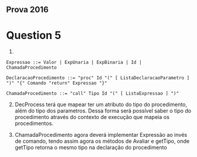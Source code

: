 ## Prova 2016

# Question 5

1)
```
Expressao ::= Valor | ExpUnaria | ExpBinaria | Id | ChamadaProcedimento

DeclaracaoProcedimento ::= "proc" Id "(" [ ListaDeclaracaoParametro ] ")" "{" Comando "return" Expressao "}"

ChamadaProcedimento ::= "call" Tipo Id "(" [ ListaExpressao ] ")"
```
2) DecProcess terá que mapear ter um atributo do tipo do procedimento, além do tipo dos parametros. Dessa forma será possível saber o tipo do procedimento através do contexto de execução que mapeia os procedimentos.

3) ChamadaProcedimento agora deverá implementar Expressão ao invés de comando, tendo assim agora os métodos de Avaliar e getTipo, onde getTipo retorna o mesmo tipo na declaração do procedimento

